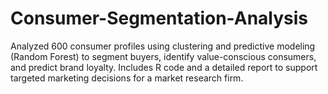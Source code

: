 # Consumer-Segmentation-Analysis
Analyzed 600 consumer profiles using clustering and predictive modeling (Random Forest) to segment buyers, identify value-conscious consumers, and predict brand loyalty. Includes R code and a detailed report to support targeted marketing decisions for a market research firm.
